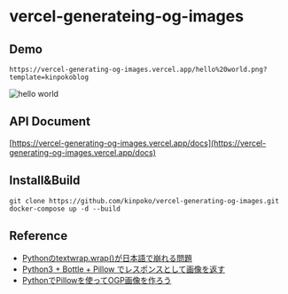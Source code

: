# vercel-generateing-og-images

## Demo

`https://vercel-generating-og-images.vercel.app/hello%20world.png?template=kinpokoblog`

![hello world](https://vercel-generating-og-images.vercel.app/hello%20world.png?template=kinpokoblog)

## API Document

[https://vercel-generating-og-images.vercel.app/docs](https://vercel-generating-og-images.vercel.app/docs)


## Install&Build

```
git clone https://github.com/kinpoko/vercel-generating-og-images.git
docker-compose up -d --build
```


## Reference

- [Pythonのtextwrap.wrap()が日本語で崩れる問題](http://www.freia.jp/taka/blog/python-textwrap-with-japanese/)
- [Python3 + Bottle + Pillow でレスポンスとして画像を返す](https://felis-silvestris-catus.hatenablog.com/entry/2015/11/11/212823)
- [PythonでPillowを使ってOGP画像を作ろう](https://zenn.dev/makiart/articles/78d53694e70105)
